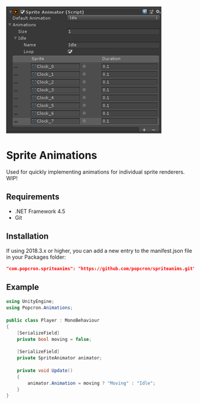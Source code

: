 ![Reorderable frames](inspector.png)
# Sprite Animations
Used for quickly implementing animations for individual sprite renderers. WIP!

## Requirements
- .NET Framework 4.5
- Git

## Installation
If using 2018.3.x or higher, you can add a new entry to the manifest.json file in your Packages folder:
```json
"com.popcron.spriteanims": "https://github.com/popcron/spriteanims.git"
```

## Example
```cs
using UnityEngine;
using Popcron.Animations;

public class Player : MonoBehaviour
{
	[SerializeField]
	private bool moving = false;

	[SerializeField]
	private SpriteAnimator animator;
	
    private void Update()
    {
        animator.Animation = moving ? "Moving" : "Idle";
    }
}
```
